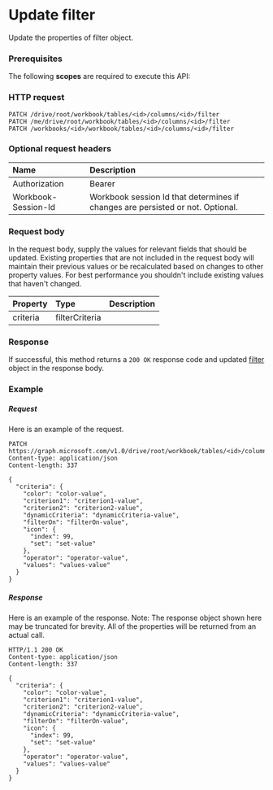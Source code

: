 # Update filter

Update the properties of filter object.
### Prerequisites
The following **scopes** are required to execute this API: 
### HTTP request
<!-- { "blockType": "ignored" } -->
```http
PATCH /drive/root/workbook/tables/<id>/columns/<id>/filter
PATCH /me/drive/root/workbook/tables/<id>/columns/<id>/filter
PATCH /workbooks/<id>/workbook/tables/<id>/columns/<id>/filter
```
### Optional request headers
| Name       | Description|
|:-----------|:-----------|
| Authorization  | Bearer <code>|
| Workbook-Session-Id  | Workbook session Id that determines if changes are persisted or not. Optional.|

### Request body
In the request body, supply the values for relevant fields that should be updated. Existing properties that are not included in the request body will maintain their previous values or be recalculated based on changes to other property values. For best performance you shouldn't include existing values that haven't changed.

| Property	   | Type	|Description|
|:---------------|:--------|:----------|
|criteria|filterCriteria||

### Response
If successful, this method returns a `200 OK` response code and updated [filter](../resources/filter.md) object in the response body.
### Example
##### Request
Here is an example of the request.
<!-- {
  "blockType": "request",
  "name": "update_filter"
}-->
```http
PATCH https://graph.microsoft.com/v1.0/drive/root/workbook/tables/<id>/columns/<id>/filter
Content-type: application/json
Content-length: 337

{
  "criteria": {
    "color": "color-value",
    "criterion1": "criterion1-value",
    "criterion2": "criterion2-value",
    "dynamicCriteria": "dynamicCriteria-value",
    "filterOn": "filterOn-value",
    "icon": {
      "index": 99,
      "set": "set-value"
    },
    "operator": "operator-value",
    "values": "values-value"
  }
}
```
##### Response
Here is an example of the response. Note: The response object shown here may be truncated for brevity. All of the properties will be returned from an actual call.
<!-- {
  "blockType": "response",
  "truncated": true,
  "@odata.type": "microsoft.graph.filter"
} -->
```http
HTTP/1.1 200 OK
Content-type: application/json
Content-length: 337

{
  "criteria": {
    "color": "color-value",
    "criterion1": "criterion1-value",
    "criterion2": "criterion2-value",
    "dynamicCriteria": "dynamicCriteria-value",
    "filterOn": "filterOn-value",
    "icon": {
      "index": 99,
      "set": "set-value"
    },
    "operator": "operator-value",
    "values": "values-value"
  }
}
```

<!-- uuid: 8fcb5dbc-d5aa-4681-8e31-b001d5168d79
2015-10-25 14:57:30 UTC -->
<!-- {
  "type": "#page.annotation",
  "description": "Update filter",
  "keywords": "",
  "section": "documentation",
  "tocPath": ""
}-->